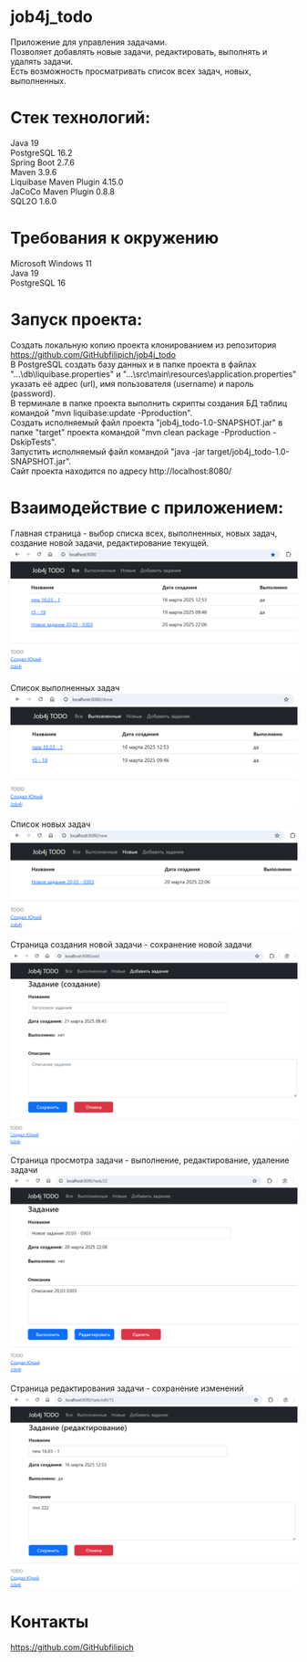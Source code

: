 # job4j_todo
Приложение для управления задачами.  
Позволяет добавлять новые задачи, редактировать, выполнять и удалять задачи.  
Есть возможность просматривать список всех задач, новых, выполненных. 

# Стек технологий:  
Java 19  
PostgreSQL 16.2  
Spring Boot 2.7.6  
Maven 3.9.6  
Liquibase Maven Plugin 4.15.0  
JaCoCo Maven Plugin 0.8.8  
SQL2O 1.6.0

# Требования к окружению
Microsoft Windows 11  
Java 19  
PostgreSQL 16

# Запуск проекта:
Создать локальную копию проекта клонированием из репозитория https://github.com/GitHubfilipich/job4j_todo  
В PostgreSQL создать базу данных и в папке проекта в файлах "...\db\liquibase.properties" и
"...\src\main\resources\application.properties" указать её адрес (url), имя пользователя (username) и
пароль (password).  
В терминале в папке проекта выполнить скрипты создания БД таблиц командой "mvn liquibase:update -Pproduction".  
Создать исполняемый файл проекта "job4j_todo-1.0-SNAPSHOT.jar" в папке "target" проекта командой
"mvn clean package -Pproduction -DskipTests".  
Запустить исполняемый файл командой "java -jar target/job4j_todo-1.0-SNAPSHOT.jar".  
Сайт проекта находится по адресу http://localhost:8080/

# Взаимодействие с приложением:
Главная страница - выбор списка всех, выполненных, новых задач, создание новой задачи, редактирование текущей.
![screen_list.png](img/screen_list.png)

Список выполненных задач
![screen_list_done.png](img/screen_list_done.png)

Список новых задач
![screen_list_new.png](img/screen_list_new.png)

Страница создания новой задачи - сохранение новой задачи
![screen_task_new.png](img/screen_task_new.png)

Страница просмотра задачи - выполнение, редактирование, удаление задачи
![screen_task.png](img/screen_task.png)

Страница редактирования задачи - сохранение изменений
![screen_task_edit.png](img/screen_task_edit.png)

# Контакты
https://github.com/GitHubfilipich